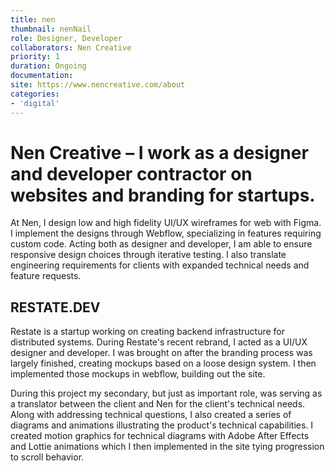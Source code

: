 ```yaml
---
title: nen
thumbnail: nenNail
role: Designer, Developer
collaborators: Nen Creative
priority: 1
duration: Ongoing
documentation:
site: https://www.nencreative.com/about
categories:
- 'digital'
---
```


<script>
    import ImageGrid from '$lib/components/article/ImageGrid.svelte'
    import HeroImage from '$lib/components/article/HeroImage.svelte'

    const p = 'nen/'
    const hero = p + 'restate'
</script>

# Nen Creative – I work as a designer and developer contractor on websites and branding for startups.

At Nen, I design low and high fidelity UI/UX wireframes for web with Figma. I implement the designs through Webflow, specializing in features requiring custom code. Acting both as designer and developer, I am able to ensure responsive design choices through iterative testing. I also translate engineering requirements for clients with expanded technical needs and feature requests.

<HeroImage link={hero} description="Restate Landing Page" url="https://restate.dev/" />

## RESTATE.DEV

Restate is a startup working on creating backend infrastructure for distributed systems. During Restate's recent rebrand, I acted as a UI/UX designer and developer. I was brought on after the branding process was largely finished, creating mockups based on a loose design system. I then implemented those mockups in webflow, building out the site. 

During this project my secondary, but just as important role, was serving as a translator between the client and Nen for the client's technical needs. Along with addressing technical questions, I also created a series of diagrams and animations illustrating the product's technical capabilities. I created motion graphics for technical diagrams with Adobe After Effects and Lottie animations which I then implemented in the site tying progression to scroll behavior.

